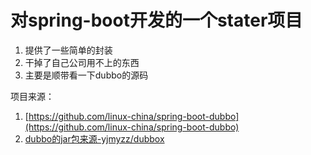 # 对spring-boot开发的一个stater项目
1. 提供了一些简单的封装
2. 干掉了自己公司用不上的东西
3. 主要是顺带看一下dubbo的源码

项目来源：
1. [https://github.com/linux-china/spring-boot-dubbo](https://github.com/linux-china/spring-boot-dubbo)
2. [dubbo的jar包来源-yjmyzz/dubbox](https://github.com/yjmyzz/dubbox)